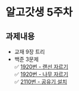 # 알고갓생 5주차
## 과제내용
* 교재 9장 트리
* 백준 3문제  
  ✅ [1920번 - 랜선 자르기](https://www.acmicpc.net/problem/1654)  
  ✅ [1920번 - 나무 자르기](https://www.acmicpc.net/problem/2805)  
  ✅ [2110번 - 공유기 설치](https://www.acmicpc.net/problem/2110)  
